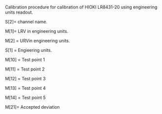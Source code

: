 Calibration procedure for calibration of HIOKI LR8431-20 using engineering units readout.

S[2]= channel name. 

M[1]= LRV in engineering units.

M[2] = URVin engineering units.

S[1] = Engieering units.

M[10] = Test point 1

M[11] = Test point 2

M[12] = Test point 3

M[13] = Test point 4

M[14] = Test point 5

M[21]= Accepted deviation
